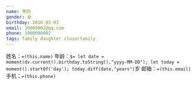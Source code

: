 ```yaml
---
name: 李四
gender: 女
birthday: 2010-03-03
email: 10000002@qq.com
phone: 1000000002
tags: family daughter closerfamily
---
```


姓名：`=(this.name)`
年龄：`$= let date = moment(dv.current().birthday.toString(),"yyyy-MM-DD"); let today = moment().startOf('day'); today.diff(date,"years")`岁
邮箱：`=(this.email)`
手机：`=(this.phone)`